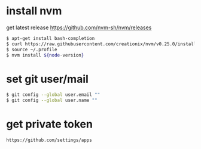 # install nvm
get latest release https://github.com/nvm-sh/nvm/releases

``` bash
$ apt-get install bash-completion
$ curl https://raw.githubusercontent.com/creationix/nvm/v0.25.0/install.sh | bash
$ source ~/.profile
$ nvm install ${node-version}
```

# set git user/mail

``` bash
$ git config --global user.email ""
$ git config --global user.name ""
```

# get private token

``` bash
https://github.com/settings/apps
```
